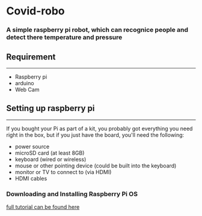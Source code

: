 # Covid-robo

### A simple raspberry pi robot, which can recognice people and detect there temperature and pressure

## Requirement
---
* Raspberry pi
* arduino
* Web Cam
## Setting up raspberry pi
---
 If you bought your Pi as part of a kit, you probably got everything you need right in the box, but if you just have the board, you'll need the following:
* power source
* microSD card (at least 8GB)
* keyboard (wired or wireless)
* mouse or other pointing device (could be built into the keyboard)
* monitor or TV to connect to (via HDMI)
* HDMI cables
### Downloading and Installing Raspberry Pi OS
[full tutorial can be found here](https://www.tomshardware.com/reviews/raspberry-pi-set-up-how-to,6029.html)


